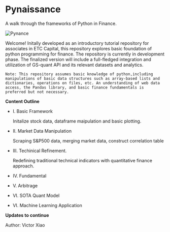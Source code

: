 # Pynaissance
A walk through the frameworks of Python in Finance. 

![Pynance](https://udemycoursedownloader.net/wp-content/uploads/wpdm-cache/1212032_b7e8-900x0.jpg)

Welcome! Initally developed as an introductory tutorial repository for associates in ETC Capital, this repository explores basic foundation of python programming for finance. The repository is currently in development phase. The finalized version will include a full-fledged integration and utilization of GS-quant API and its relevant datasets and analytics.

    Note: This repository assumes basic knowledge of python,including manipulations of basic data structures such as array-based lists and dictionaries, operations on files, etc. An understanding of web data access, the Pandas library, and basic finance fundamentals is preferred but not necessary.
    
**Content Outline**

- I. Basic Framework

    Initalize stock data, dataframe maipulation and basic plotting. 
    
- II. Market Data Manipulation

    Scraping S&P500 data, merging market data, construct correlation table
    
- III. Techinical Refinement.

    Redefining traditional technical indicators with quantitative finance approach.
    
- IV. Fundamental

- V. Arbitrage

- VI. SOTA Quant Model

- VI. Machine Learning Application

**Updates to continue**

Author: Victor Xiao
